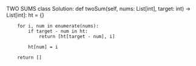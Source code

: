 TWO SUMS
class Solution:
    def twoSum(self, nums: List[int], target: int) -> List[int]:
        ht = {}

        for i, num in enumerate(nums):
            if target - num in ht:
                return [ht[target - num], i]
                
            ht[num] = i
            
        return []
